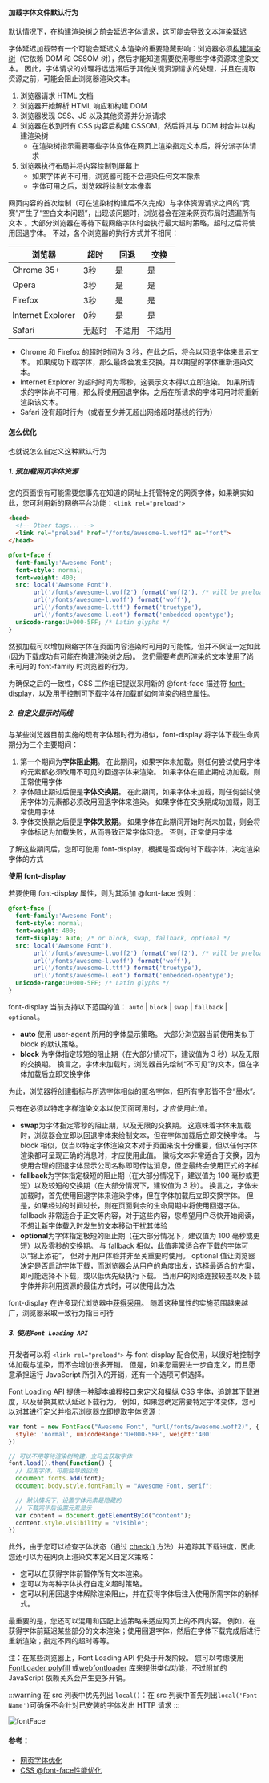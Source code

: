 #### 加载字体文件默认行为

默认情况下，在构建渲染树之前会延迟字体请求，这可能会导致文本渲染延迟

字体延迟加载带有一个可能会延迟文本渲染的重要隐藏影响：浏览器必须[构建渲染树](https://developers.google.com/web/fundamentals/performance/critical-rendering-path/render-tree-construction)（它依赖 DOM 和 CSSOM 树），然后才能知道需要使用哪些字体资源来渲染文本。 因此，字体请求的处理将远远滞后于其他关键资源请求的处理，并且在提取资源之前，可能会阻止浏览器渲染文本。

1. 浏览器请求 HTML 文档
2. 浏览器开始解析 HTML 响应和构建 DOM
3. 浏览器发现 CSS、JS 以及其他资源并分派请求
4. 浏览器在收到所有 CSS 内容后构建 CSSOM，然后将其与 DOM 树合并以构建渲染树
     - 在渲染树指示需要哪些字体变体在网页上渲染指定文本后，将分派字体请求
5. 浏览器执行布局并将内容绘制到屏幕上
   - 如果字体尚不可用，浏览器可能不会渲染任何文本像素
   - 字体可用之后，浏览器将绘制文本像素

网页内容的首次绘制（可在渲染树构建后不久完成）与字体资源请求之间的“竞赛”产生了“空白文本问题”，出现该问题时，浏览器会在渲染网页布局时遗漏所有文本
。大部分浏览器在等待下载网络字体时会执行最大超时策略，超时之后将使用回退字体。 不过，各个浏览器的执行方式并不相同：

浏览器 | 超时 | 回退 | 交换
---|---|---|---|
Chrome 35+ | 3秒 | 是 | 是
Opera | 3秒 | 是 | 是
Firefox | 3秒 | 是 | 是
Internet Explorer | 0秒 | 是 | 是
Safari | 无超时 | 不适用 | 不适用

- Chrome 和 Firefox 的超时时间为 3 秒，在此之后，将会以回退字体来显示文本。 如果成功下载字体，那么最终会发生交换，并以期望的字体重新渲染文本。
- Internet Explorer 的超时时间为零秒，这表示文本得以立即渲染。 如果所请求的字体尚不可用，那么将使用回退字体，之后在所请求的字体可用时将重新渲染该文本。
- Safari 没有超时行为（或者至少并无超出网络超时基线的行为）

#### 怎么优化

也就说怎么自定义这种默认行为

##### 1. 预加载网页字体资源

您的页面很有可能需要您事先在知道的网址上托管特定的网页字体，如果确实如此，您可利用新的网络平台功能：`<link rel="preload">`

```html
<head>
  <!-- Other tags... -->
  <link rel="preload" href="/fonts/awesome-l.woff2" as="font">
</head>
```

```css
@font-face {
  font-family:'Awesome Font';
  font-style: normal;
  font-weight: 400;
  src: local('Awesome Font'),
       url('/fonts/awesome-l.woff2') format('woff2'), /* will be preloaded */
       url('/fonts/awesome-l.woff') format('woff'),
       url('/fonts/awesome-l.ttf') format('truetype'),
       url('/fonts/awesome-l.eot') format('embedded-opentype');
  unicode-range:U+000-5FF; /* Latin glyphs */
}
```
然预加载可以增加网络字体在页面内容渲染时可用的可能性，但并不保证一定如此(因为下载成功有可能在构建渲染树之后)。 您仍需要考虑所渲染的文本使用了尚未可用的 font-family 时浏览器的行为。

为确保之后的一致性，CSS 工作组已提议采用新的 @font-face 描述符 [font-display](https://drafts.csswg.org/css-fonts-4/#font-display-desc)，以及用于控制可下载字体在加载前如何渲染的相应属性。

##### 2. 自定义显示时间线

与某些浏览器目前实施的现有字体超时行为相似，font-display 将字体下载生命周期分为三个主要期间：

1. 第一个期间为**字体阻止期**。 在此期间，如果字体未加载，则任何尝试使用字体的元素都必须改用不可见的回退字体来渲染。 如果字体在阻止期成功加载，则正常使用字体
2. 字体阻止期过后便是**字体交换期**。 在此期间，如果字体未加载，则任何尝试使用字体的元素都必须改用回退字体来渲染。 如果字体在交换期成功加载，则正常使用字体
3. 字体交换期之后便是**字体失败期**。 如果字体在此期间开始时尚未加载，则会将字体标记为加载失败，从而导致正常字体回退。 否则，正常使用字体

了解这些期间后，您即可使用 font-display，根据是否或何时下载字体，决定渲染字体的方式

**使用 font-display**

若要使用 font-display 属性，则为其添加 @font-face 规则：

```css
@font-face {
  font-family:'Awesome Font';
  font-style: normal;
  font-weight: 400;
  font-display: auto; /* or block, swap, fallback, optional */
  src: local('Awesome Font'),
       url('/fonts/awesome-l.woff2') format('woff2'), /* will be preloaded */
       url('/fonts/awesome-l.woff') format('woff'),
       url('/fonts/awesome-l.ttf') format('truetype'),
       url('/fonts/awesome-l.eot') format('embedded-opentype');
  unicode-range:U+000-5FF; /* Latin glyphs */
}
```

font-display 当前支持以下范围的值： `auto` | `block` | `swap` | `fallback` | `optional`。

- **auto** 使用 user-agent 所用的字体显示策略。 大部分浏览器当前使用类似于 block 的默认策略。
- **block** 为字体指定较短的阻止期（在大部分情况下，建议值为 3 秒）以及无限的交换期。 换言之，字体未加载时，浏览器首先绘制“不可见”的文本，但在字体加载后立即交换字体

为此，浏览器将创建指标与所选字体相似的匿名字体，但所有字形皆不含“墨水”。

只有在必须以特定字样渲染文本以使页面可用时，才应使用此值。

- **swap**为字体指定零秒的阻止期，以及无限的交换期。 这意味着字体未加载时，浏览器会立即以回退字体来绘制文本，但在字体加载后立即交换字体。 与 block 相似，仅当以特定字体渲染文本对于页面来说十分重要，但以任何字体渲染都可呈现正确的消息时，才应使用此值。 徽标文本非常适合于交换，因为使用合理的回退字体显示公司名称即可传达消息，但您最终会使用正式的字样
- **fallback**为字体指定极短的阻止期（在大部分情况下，建议值为 100 毫秒或更短）以及较短的交换期（在大部分情况下，建议值为 3 秒）。 换言之，字体未加载时，首先使用回退字体来渲染字体，但在字体加载后立即交换字体。 但是，如果经过的时间过长，则在页面剩余的生命周期中将使用回退字体。 fallback 非常适合于正文等内容，对于这些内容，您希望用户尽快开始阅读，不想让新字体载入时发生的文本移动干扰其体验
- **optional**为字体指定极短的阻止期（在大部分情况下，建议值为 100 毫秒或更短）以及零秒的交换期。 与 fallback 相似，此值非常适合在下载的字体可以“锦上添花”， 但对于用户体验并非至关重要时使用。 optional 值让浏览器决定是否启动字体下载，而浏览器会从用户的角度出发，选择最适合的方案，即可能选择不下载，或以低优先级执行下载。 当用户的网络连接较差以及下载字体并非利用资源的最佳方式时，可以使用此方法

font-display 在许多现代浏览器中[获得采用](https://caniuse.com/#feat=css-font-rendering-controls)。 随着这种属性的实施范围越来越广，浏览器采取一致行为指日可待

##### 3. 使用`Font Loading API`

开发者可以将 `<link rel="preload">` 与 font-display 配合使用，以很好地控制字体加载与渲染，而不会增加很多开销。 但是，如果您需要进一步自定义，而且愿意承担运行 JavaScript 所引入的开销，还有一个选项可供选择。

[Font Loading API](https://www.w3.org/TR/css-font-loading/) 提供一种脚本编程接口来定义和操纵 CSS 字体，追踪其下载进度，以及替换其默认延迟下载行为。 例如，如果您确定需要特定字体变体，您可以对其进行定义并指示浏览器立即提取字体资源：

```javascript
var font = new FontFace("Awesome Font", "url(/fonts/awesome.woff2)", {
  style: 'normal', unicodeRange:'U+000-5FF', weight:'400'
})

// 可以不用等待渲染树构建，立马去获取字体
font.load().then(function() {
  // 应用字体，可能会导致回流
  document.fonts.add(font);
  document.body.style.fontFamily = "Awesome Font, serif";

  // 默认情况下，设置字体元素是隐藏的
  // 下载完毕后设置元素显示
  var content = document.getElementById("content");
  content.style.visibility = "visible";
})
```

此外，由于您可以检查字体状态（通过 [check()](https://www.w3.org/TR/css-font-loading/#font-face-set-check) 方法）并追踪其下载进度，因此您还可以为在网页上渲染文本定义自定义策略：

- 您可以在获得字体前暂停所有文本渲染。
- 您可以为每种字体执行自定义超时策略。
- 您可以利用回退字体解除渲染阻止，并在获得字体后注入使用所需字体的新样式。

最重要的是，您还可以混用和匹配上述策略来适应网页上的不同内容。 例如，在获得字体前延迟某些部分的文本渲染；使用回退字体，然后在字体下载完成后进行重新渲染；指定不同的超时等等。

注：在某些浏览器上，Font Loading API 仍处于开发阶段。 您可以考虑使用 [FontLoader polyfill](https://github.com/bramstein/fontloader) 或[webfontloader](https://github.com/typekit/webfontloader) 库来提供类似功能，不过附加的 JavaScript 依赖关系会产生更多开销。

:::warning
在 src 列表中优先列出 `local()`：在 src 列表中首先列出`local('Font Name')`可确保不会针对已安装的字体发出 HTTP 请求
:::

![fontFace](http://mp1.oss-cn-beijing.aliyuncs.com/blog/font_loading_api.png)


#### 参考：

- [网页字体优化](https://developers.google.com/web/fundamentals/performance/optimizing-content-efficiency/webfont-optimization)
- [CSS @font-face性能优化](https://juejin.im/post/5c7e578de51d4541c11413fc?utm_medium=hao.caibaojian.com&utm_source=hao.caibaojian.com)